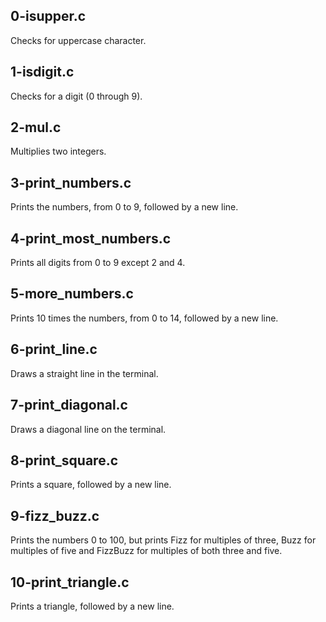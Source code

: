## 0-isupper.c
Checks for uppercase character.
## 1-isdigit.c
Checks for a digit (0 through 9).
## 2-mul.c
Multiplies two integers.
## 3-print_numbers.c
Prints the numbers, from 0 to 9, followed by a new line.
## 4-print_most_numbers.c
Prints all digits from 0 to 9 except 2 and 4.
## 5-more_numbers.c
Prints 10 times the numbers, from 0 to 14, followed by a new line.
## 6-print_line.c
Draws a straight line in the terminal.
## 7-print_diagonal.c
Draws a diagonal line on the terminal.
## 8-print_square.c
Prints a square, followed by a new line.
## 9-fizz_buzz.c
Prints the numbers 0 to 100, but prints Fizz for multiples of three, Buzz for
multiples of five and FizzBuzz for multiples of both three and five.
## 10-print_triangle.c
Prints a triangle, followed by a new line.
